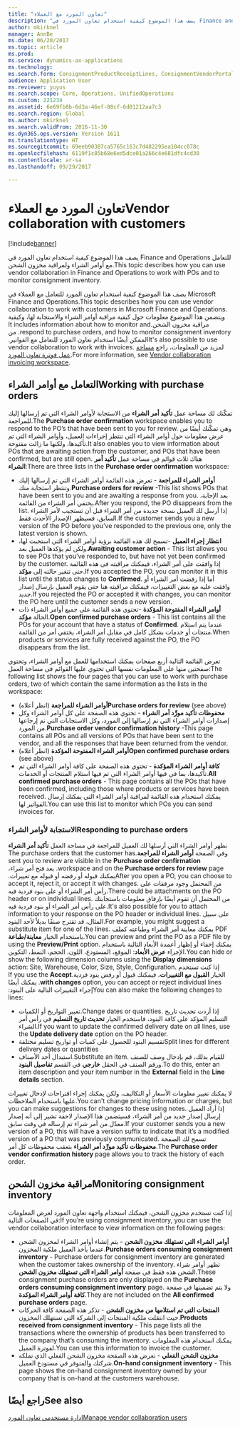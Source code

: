 ```yaml
---
title: "تعاون المورد مع العملاء"
description: "يصف هذا الموضوع كيفية استخدام تعاون المورد في Finance and Operations للتعامل مع أوامر الشراء ولمراقبة مخزون الشحن."
author: mkirknel
manager: AnnBe
ms.date: 06/20/2017
ms.topic: article
ms.prod: 
ms.service: dynamics-ax-applications
ms.technology: 
ms.search.form: ConsignmentProductReceiptLines, ConsignmentVendorPortalOnHand, PurchVendorPortalConfirmedOrders, PurchVendorPortalOriginalOrder, PurchVendorPortalResponsesHistoryList, PurchVendorPortalResponsesPart
audience: Application User
ms.reviewer: yuyus
ms.search.scope: Core, Operations, UnifiedOperations
ms.custom: 221234
ms.assetid: 6e69fb8b-6d3a-46ef-88cf-6d01212aa7c3
ms.search.region: Global
ms.author: mkirknel
ms.search.validFrom: 2016-11-30
ms.dyn365.ops.version: Version 1611
ms.translationtype: HT
ms.sourcegitcommit: 69eeb90387ca5765c163c7d482295ea104cc078c
ms.openlocfilehash: 6119f1c85b68e6ed5dce01a266c4e681dfc4cd30
ms.contentlocale: ar-sa
ms.lasthandoff: 09/29/2017

---
```


# <a name="vendor-collaboration-with-customers"></a><span data-ttu-id="64688-103">تعاون المورد مع العملاء</span><span class="sxs-lookup"><span data-stu-id="64688-103">Vendor collaboration with customers</span></span>

[!include[banner](../includes/banner.md)]


<span data-ttu-id="64688-104">يصف هذا الموضوع كيفية استخدام تعاون المورد في Finance and Operations للتعامل مع أوامر الشراء ولمراقبة مخزون الشحن.</span><span class="sxs-lookup"><span data-stu-id="64688-104">This topic describes how you can use vendor collaboration in Finance and Operations to work with POs and to monitor consignment inventory.</span></span>

<span data-ttu-id="64688-105">يصف هذا الموضوع كيفية استخدام تعاون المورد للتعامل مع العملاء في Microsoft Finance and Operations.</span><span class="sxs-lookup"><span data-stu-id="64688-105">This topic describes how you can use vendor collaboration to work with customers in Microsoft Finance and Operations.</span></span> <span data-ttu-id="64688-106">‏‫ويتضمن هذا الموضوع معلومات حول كيفية مراقبة أوامر الشراء والاستجابة لها، وكيفية مراقبة مخزون الشحن.</span><span class="sxs-lookup"><span data-stu-id="64688-106">It includes information about how to monitor and respond to purchase orders, and how to monitor consignment inventory.</span></span> <span data-ttu-id="64688-107">من الممكن أيضًا استخدام تعاون المورد للتعامل مع الفواتير.‬</span><span class="sxs-lookup"><span data-stu-id="64688-107">It's also possible to use vendor collaboration to work with invoices.</span></span> <span data-ttu-id="64688-108">لمزيد من المعلومات، راجع [مساحة عمل فوترة تعاون المورد](../../financials/accounts-payable/vendor-portal-invoicing-workspace.md).</span><span class="sxs-lookup"><span data-stu-id="64688-108">For more information, see [Vendor collaboration invoicing workspace](../../financials/accounts-payable/vendor-portal-invoicing-workspace.md).</span></span>

## <a name="working-with-purchase-orders"></a><span data-ttu-id="64688-109">التعامل مع أوامر الشراء</span><span class="sxs-lookup"><span data-stu-id="64688-109">Working with purchase orders</span></span>
<span data-ttu-id="64688-110">تمكّنك لك مساحة عمل **تأكيد أمر الشراء** من الاستجابة لأوامر الشراء التي تم إرسالها إليك للمراجعة.</span><span class="sxs-lookup"><span data-stu-id="64688-110">The **Purchase order confirmation** workspace enables you to respond to the PO’s that have been sent to you for review.</span></span> <span data-ttu-id="64688-111">وهي تمكّنك أيضًا من عرض معلومات حول أوامر الشراء التي تنتظر إجراءات العميل، وأوامر الشراء التي تم تأكيدها، ولكنها ما زالت مفتوحة.</span><span class="sxs-lookup"><span data-stu-id="64688-111">It also enables you to view information about POs that are awaiting action from the customer, and POs that have been confirmed, but are still open.</span></span> <span data-ttu-id="64688-112">هناك ثلاث قوائم في مساحة عمل **تأكيد أمر الشراء**:</span><span class="sxs-lookup"><span data-stu-id="64688-112">There are three lists in the **Purchase order confirmation** workspace:</span></span>

-   <span data-ttu-id="64688-113">**أوامر الشراء للمراجعة** - تعرض هذه القائمة أوامر الشراء التي تم إرسالها إليك وتنتظر استجابة منك.</span><span class="sxs-lookup"><span data-stu-id="64688-113">**Purchase orders for review** -This list shows POs that have been sent to you and are awaiting a response from you.</span></span> <span data-ttu-id="64688-114">بعد الإجابة، يختفي أمر الشراء من القائمة.</span><span class="sxs-lookup"><span data-stu-id="64688-114">After you respond, the PO disappears from the list.</span></span> <span data-ttu-id="64688-115">إذا أرسل لك العميل نسخة جديدة من أمر الشراء قبل أن تستجيب لأمر الشراء السابق، فسيظهر الإصدار الأحدث فقط.</span><span class="sxs-lookup"><span data-stu-id="64688-115">If the customer sends you a new version of the PO before you’ve responded to the previous one, only the latest version is shown.</span></span>
-   <span data-ttu-id="64688-116">**انتظار إجراء العميل‬** -تسمح لك هذه القائمة برؤية أوامر الشراء التي استجبت لها، ولكن لم يؤكدها العميل بعد.</span><span class="sxs-lookup"><span data-stu-id="64688-116">**Awaiting customer action** - This list allows you to see POs that you’ve responded to, but have not yet been confirmed by the customer.</span></span> <span data-ttu-id="64688-117">إذا وافقت على أمر الشراء، فيمكنك مراقبته في هذه القائمة حتى تتغير حالته إلى **مؤكد**.</span><span class="sxs-lookup"><span data-stu-id="64688-117">If you accepted the PO, you can monitor it in this list until the status changes to **Confirmed**.</span></span> <span data-ttu-id="64688-118">أما إذا رفضت أمر الشراء أو وافقت عليه مع بعض التغييرات، فيمكنك مراقبته هنا حتى يقوم العميل بإرسال إصدار جديد.</span><span class="sxs-lookup"><span data-stu-id="64688-118">If you rejected the PO or accepted it with changes, you can monitor the PO here until the customer sends a new version.</span></span>
-   <span data-ttu-id="64688-119">**أوامر الشراء المفتوحة المؤكدة** -تحتوي هذه القائمة على جميع أوامر الشراء ذات الحالة **مؤكد**.</span><span class="sxs-lookup"><span data-stu-id="64688-119">**Open confirmed purchase orders** - This list contains all the POs for your account that have a status of **Confirmed**.</span></span> <span data-ttu-id="64688-120">عندما يتم استلام منتجات أو خدمات بشكل كامل في مقابل أمر الشراء، يختفي أمر من القائمة.</span><span class="sxs-lookup"><span data-stu-id="64688-120">When products or services are fully received against the PO, the PO disappears from the list.</span></span>

<span data-ttu-id="64688-121">تعرض القائمة التالية أربع صفحات يمكنك استخدامها للعمل مع أوامر الشراء، وتحتوي صفحتين منها على المعلومات نفسها التي تحتوي عليها القوائم في مساحة العمل:</span><span class="sxs-lookup"><span data-stu-id="64688-121">The following list shows the four pages that you can use to work with purchase orders, two of which contain the same information as the lists in the workspace:</span></span>

-   <span data-ttu-id="64688-122">**أوامر الشراء للمراجعة** (انظر أعلاه)</span><span class="sxs-lookup"><span data-stu-id="64688-122">**Purchase orders for review** (see above)</span></span>
-   <span data-ttu-id="64688-123">**محفوظات تأكيد مورِّد أمر الشراء** - تحتوي هذه الصفحة على كل أوامر الشراء وكل إصدارات أوامر الشراء التي تم إرسالها إلى المورد، وكل الاستجابات التي تم إرجاعها من المورد.</span><span class="sxs-lookup"><span data-stu-id="64688-123">**Purchase order vendor confirmation history** -This page contains all POs and all versions of POs that have been sent to the vendor, and all the responses that have been returned from the vendor.</span></span>
-   <span data-ttu-id="64688-124">**أوامر الشراء المفتوحة المؤكدة** (انظر أعلاه)</span><span class="sxs-lookup"><span data-stu-id="64688-124">**Open confirmed purchase orders** (see above)</span></span>
-   <span data-ttu-id="64688-125">**كافة أوامر الشراء المؤكدة‬** - تحتوي هذه الصفحة على كافة أوامر الشراء التي تم تأكيدها، بما في فيها أوامر الشراء التي تم فيها استلام المنتجات أو الخدمات.</span><span class="sxs-lookup"><span data-stu-id="64688-125">**All confirmed purchase orders** - This page contains all the POs that have been confirmed, including those where products or services have been received.</span></span> <span data-ttu-id="64688-126">يمكنك استخدام هذه القائمة لمراقبة أوامر الشراء التي يمكنك إرسال الفواتير لها.</span><span class="sxs-lookup"><span data-stu-id="64688-126">You can use this list to monitor which POs you can send invoices for.</span></span>

### <a name="responding-to-purchase-orders"></a><span data-ttu-id="64688-127">الاستجابة لأوامر الشراء</span><span class="sxs-lookup"><span data-stu-id="64688-127">Responding to purchase orders</span></span>

<span data-ttu-id="64688-128">‏‫تظهر أوامر الشراء التي أرسلها لك العميل للمراجعة في مساحة العمل **تأكيد أمر الشراء** وفي الصفحة **أوامر الشراء للمراجعة‬‬‏‫**.</span><span class="sxs-lookup"><span data-stu-id="64688-128">The purchase orders that the customer has sent you to review are visible in the **Purchase order confirmation** workspace and on the **Purchase orders for review** page.</span></span> <span data-ttu-id="64688-129">بعد فتح أمر شراء، يمكنك قبوله أو رفضه أو قبوله مع تغييرات.‬</span><span class="sxs-lookup"><span data-stu-id="64688-129">After you open a PO, you can choose to accept it, reject it, or accept it with changes.</span></span> <span data-ttu-id="64688-130">من المحتمل وجود مرفقات على رأس أمر الشراء أو على بنود فردية فيه.</span><span class="sxs-lookup"><span data-stu-id="64688-130">There could be attachments on the PO header or on individual lines.</span></span> <span data-ttu-id="64688-131">من المحتمل أن تقوم أيضًا بإرفاق معلومات باستجابتك على رأس أمر الشراء أو بنود فردية فيه.</span><span class="sxs-lookup"><span data-stu-id="64688-131">It's also possible for you to attach information to your response on the PO header or individual lines.</span></span> <span data-ttu-id="64688-132">على سبيل المثال، قد تقترح صنفًا بديلاً لأحد البنود.</span><span class="sxs-lookup"><span data-stu-id="64688-132">For example, you might suggest a substitute item for one of the lines.</span></span> <span data-ttu-id="64688-133">يمكنك معاينة أمر الشراء وطباعته كملف PDF باستخدام الخيار **معاينة/طباعة**.</span><span class="sxs-lookup"><span data-stu-id="64688-133">You can preview and print the PO as a PDF file by using the **Preview/Print** option.</span></span> <span data-ttu-id="64688-134">يمكنك إخفاء أو إظهار أعمدة الأبعاد التالية باستخدام الإجراء **عرض الأبعاد**: الموقع، المستودع، اللون، الحجم، النمط، التكوين.</span><span class="sxs-lookup"><span data-stu-id="64688-134">You can hide or show the following dimension columns using the **Display dimensions** action: Site, Warehouse, Color, Size, Style, Configuration.</span></span> <span data-ttu-id="64688-135">إذا كنت تستخدم الخيار **‬‏‫القبول مع التغييرات**، فيمكنك قبول أو رفض بنود فردية.</span><span class="sxs-lookup"><span data-stu-id="64688-135">If you use the **Accept with changes** option, you can accept or reject individual lines.</span></span> <span data-ttu-id="64688-136">يمكنك أيضًا إجراء التغييرات التالية على البنود:‬</span><span class="sxs-lookup"><span data-stu-id="64688-136">You can also make the following changes to lines:</span></span>

-   <span data-ttu-id="64688-137">تغيير التواريخ أو الكميات.</span><span class="sxs-lookup"><span data-stu-id="64688-137">Change dates or quantities.</span></span> <span data-ttu-id="64688-138">إذا أردت تحديث تاريخ التسليم المؤكد على كافة البنود، فاستخدم الخيار **تحديث تاريخ التسليم** في رأس أمر الشراء.</span><span class="sxs-lookup"><span data-stu-id="64688-138">If you want to update the confirmed delivery date on all lines, use the **Update delivery date** option on the PO header.</span></span>
-   <span data-ttu-id="64688-139">تقسيم البنود للحصول على كميات أو تواريخ تسليم مختلفة</span><span class="sxs-lookup"><span data-stu-id="64688-139">Split lines for different delivery dates or quantities</span></span>
-   <span data-ttu-id="64688-140">استبدال أحد الأصناف.</span><span class="sxs-lookup"><span data-stu-id="64688-140">Substitute an item.</span></span> <span data-ttu-id="64688-141">للقيام بذلك، قم بإدخال وصف للصنف ورقم الصنف في الحقل **خارجي** في القسم **تفاصيل البنود‬**.</span><span class="sxs-lookup"><span data-stu-id="64688-141">To do this, enter an item description and your item number in the **External** field in the **Line details** section.</span></span>

<span data-ttu-id="64688-142">لا يمكنك تغيير معلومات الأسعار أو التكاليف، ولكن يمكنك إجراء اقتراحات لإدخال تغييرات عليها باستخدام الملاحظات.</span><span class="sxs-lookup"><span data-stu-id="64688-142">You can't change pricing information or charges, but you can make suggestions for changes to these using notes.</span></span> <span data-ttu-id="64688-143">إذا أراد العميل إرسال إصدار جديد من أمر الشراء، فسيتضمن هذا الإصدار لاحقة تشير إلى أنه إصدار معدّل من أمر شراء تم إرساله في وقت سابق.</span><span class="sxs-lookup"><span data-stu-id="64688-143">If your customer sends you a new version of a PO, this will have a version suffix to indicate that it’s a modified version of a PO that was previously communicated.</span></span> <span data-ttu-id="64688-144">تسمح لك الصفحة **محفوظات تأكيد مورِّد أمر الشراء‬** بتعقب محفوظات كل أمر.</span><span class="sxs-lookup"><span data-stu-id="64688-144">The **Purchase order vendor confirmation history** page allows you to track the history of each order.</span></span>

## <a name="monitoring-consignment-inventory"></a><span data-ttu-id="64688-145">مراقبة مخزون الشحن</span><span class="sxs-lookup"><span data-stu-id="64688-145">Monitoring consignment inventory</span></span>
<span data-ttu-id="64688-146">إذا كنت تستخدم مخزون الشحن، فيمكنك استخدام واجهة تعاون المورد لعرض المعلومات في الصفحات التالية:</span><span class="sxs-lookup"><span data-stu-id="64688-146">If you’re using consignment inventory, you can use the vendor collaboration interface to view information on the following pages:</span></span>

-   <span data-ttu-id="64688-147">**أوامر الشراء التي تستهلك مخزون الشحن‬** - يتم إنشاء أوامر الشراء لمخزون الشحن عندما يأخذ العميل ملكية المخزون.</span><span class="sxs-lookup"><span data-stu-id="64688-147">**Purchase orders consuming consignment inventory** - Purchase orders for consignment inventory are generated when the customer takes ownership of the inventory.</span></span> <span data-ttu-id="64688-148">تظهر أوامر شراء الشحن هذه فقط في صفحة **أوامر الشراء التي تستهلك مخزون الشحن**.</span><span class="sxs-lookup"><span data-stu-id="64688-148">These consignment purchase orders are only displayed on the **Purchase orders consuming consignment inventory** page.</span></span> <span data-ttu-id="64688-149">ولا يتم تضمينها في صفحة **كافة أوامر الشراء المؤكدة‬**.</span><span class="sxs-lookup"><span data-stu-id="64688-149">They are not included on the **All confirmed purchase orders** page.</span></span>
-   <span data-ttu-id="64688-150">**المنتجات التي تم استلامها من مخزون الشحن‬** - تذكر هذه الصفحة كافة الحركات حيث انتقلت ملكية المنتجات إلى الشركة التي تستهلك المخزون.</span><span class="sxs-lookup"><span data-stu-id="64688-150">**Products received from consignment inventory** - This page lists all the transactions where the ownership of products has been transferred to the company that’s consuming the inventory.</span></span> <span data-ttu-id="64688-151">يمكنك استخدام هذه المعلومات لفوترة العميل.</span><span class="sxs-lookup"><span data-stu-id="64688-151">You can use this information to invoice the customer.</span></span>
-   <span data-ttu-id="64688-152">**مخزون الشحن الفعلي‬** - تعرض هذه الصفحة مخزون الشحن الفعلي‬ الذي تملكه شركتك والمتوفر في مستودع العميل.</span><span class="sxs-lookup"><span data-stu-id="64688-152">**On-hand consignment inventory** - This page shows the on-hand consignment inventory owned by your company that is on-hand at the customers warehouse.</span></span>


<a name="see-also"></a><span data-ttu-id="64688-153">راجع أيضًا</span><span class="sxs-lookup"><span data-stu-id="64688-153">See also</span></span>
--------

[<span data-ttu-id="64688-154">إدارة مستخدمي تعاون المورد‬</span><span class="sxs-lookup"><span data-stu-id="64688-154">Manage vendor collaboration users</span></span>](manage-vendor-collaboration-users.md)




